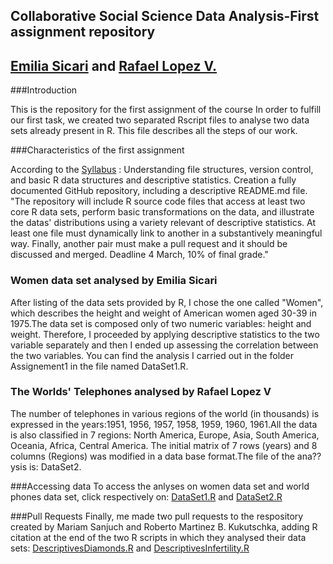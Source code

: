 ## Collaborative Social Science Data Analysis-First assignment repository
## <a href="https://github.com/EmiliaSicari">Emilia Sicari</a> and <a href="https://github.com/rafalopezv">Rafael Lopez V.</a> 

###Introduction

This is the repository for the first assignment of the course 
In order to fulfill our first task, we created two separated Rscript files to analyse two data sets already present in R. This file describes all the steps of our work.

###Characteristics of the first assignment

According to the <a href="https://github.com/rafalopezv/SyllabusAndLectures">Syllabus</a> : Understanding file structures, version control, and basic R data structures and descriptive statistics. Creation a fully documented GitHub repository, including  a descriptive README.md file. 
"The repository will include R source code files that access at least two core R data sets, perform basic transformations on the data, and illustrate the datas' distributions using a variety relevant of descriptive statistics. At least one file must dynamically link to another in a substantively meaningful way. Finally, another pair must make a pull request and it should be discussed and merged. Deadline 4 March, 10% of final grade." 

### Women data set analysed by Emilia Sicari
After listing of the data sets provided by R, I chose the one called "Women", which describes the height and weight of American women aged 30-39 in 1975.The data set is composed only of two numeric variables: height and weight. Therefore, I proceeded by applying descriptive statistics to the two variable separately and then I ended up assessing the correlation between the two variables. You can find the analysis I carried out in the folder Assignement1 in the file named DataSet1.R.

### The Worlds' Telephones analysed by Rafael Lopez V
The number of telephones in various regions of the world (in thousands) is expressed in the years:1951, 1956, 1957, 1958, 1959, 1960, 1961.All the data is also classified in 7 regions: North America, Europe, Asia, South America, Oceania, Africa, Central America.
The initial matrix of 7 rows (years) and 8 columns (Regions) was modified in a data base format.The file of the ana??ysis is: DataSet2. 

###Accessing data
To access the anlyses on women data set and world phones data set, click respectively on: 
<a href="https://github.com/rafalopezv/Assignment1/blob/master/DataSet1.R">DataSet1.R</a> and 
<a href="https://github.com/rafalopezv/Assignment1/blob/master/DataSet2.R">DataSet2.R</a>

###Pull Requests
Finally, me made two pull requests to the respository created by Mariam Sanjuch and Roberto Martinez B. Kukutschka, adding R citation at the end of the two R scripts in which they analysed their data sets: 
<a href="https://github.com/rkukutschka/Assignment1/blob/master/DescriptivesDiamonds.R">DescriptivesDiamonds.R</a> and 
<a href="https://github.com/rkukutschka/Assignment1/blob/master/DescriptivesInfertility.R">DescriptivesInfertility.R</a> 

